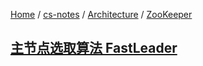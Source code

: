 [Home](https://mengxianbin.github.io) /
[cs-notes](https://mengxianbin.github.io/cs-notes/site) /
[Architecture](https://mengxianbin.github.io/cs-notes/site/Architecture) /
[ZooKeeper](https://mengxianbin.github.io/cs-notes/site/Architecture/ZooKeeper)

## [主节点选取算法 FastLeader](https://mengxianbin.github.io/cs-notes/site/Architecture/ZooKeeper/%E4%B8%BB%E8%8A%82%E7%82%B9%E9%80%89%E5%8F%96%E7%AE%97%E6%B3%95%20FastLeader)
